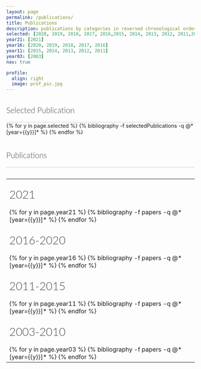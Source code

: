 ```yaml
---
layout: page
permalink: /publications/
title: Publications
description: publications by categories in reversed chronological order. generated by jekyll-scholar.
selected: [2020, 2019, 2018, 2017, 2016,2015, 2014, 2013, 2012, 2011,2003]
year21: [2021]
year16: [2020, 2019, 2018, 2017, 2016]
year11: [2015, 2014, 2013, 2012, 2011]
year03: [2003]
nav: true

profile:
  align: right
  image: prof_pic.jpg
---
```

<style >
.year{
color: #4b4b4b;
/* font-size: 30px; */
border-bottom: 1px solid #ccc;
margin: 0 0 30px 0;
padding: 20px 0;
text-align: left;
font-family: "Lato", Helvetica, Arial, sans-serif;
font-weight: 300;
}
.row{
  padding: 10px;
  font-size:15px;
}

.year_pub{
color: #4b4b4b;
font-size: 30px;
/* border-bottom: 1px solid #ccc; */
margin: 0 0 30px 0;
padding: 20px 0;
text-align: left;
font-family: "Lato", Helvetica, Arial, sans-serif;
font-weight: 300;
}

</style>

<div class="Selected Publications">
  
  <h2 class="year">Selected Publication</h2>
    <div style="margin-top:-30">
      {% for y in page.selected %}
      {% bibliography -f selectedPublications -q @*[year={{y}}]* %}
      {% endfor %}
    </div>    
</div>

  

<div class="publications" style="padding-top: 20px;">
  <h2 class="year">Publications</h2>
<table>
  <tr>
  <td>
  <h2 class="year_pub">2021  </h2>
    <div style="margin-top:-30">
      {% for y in page.year21 %}
      {% bibliography -f papers -q @*[year={{y}}]* %}
      {% endfor %}
    </div>
  </td>  
  </tr>  
  <tr>
  <td>
  <h2 class="year_pub">2016-2020</h2>
    <div style="margin-top:-30">
      {% for y in page.year16 %}
      {% bibliography -f papers -q @*[year={{y}}]* %}
      {% endfor %}
    </div>
  </td>  
  </tr>  
  <tr>
  <td>
  <h2 class="year_pub">2011-2015  </h2>
    <div style="margin-top:-30">
      {% for y in page.year11 %}
      {% bibliography -f papers -q @*[year={{y}}]* %}
      {% endfor %}
    </div>
   </td> 
  </tr>  
  <tr>
  <td>
  <h2 class="year_pub">2003-2010  </h2>
    <div style="margin-top:-30">
      {% for y in page.year03 %}
      {% bibliography -f papers -q @*[year={{y}}]* %}
      {% endfor %}
    </div>
  </td>  
  </tr>  
  <table>    
<!-- </div>     -->


